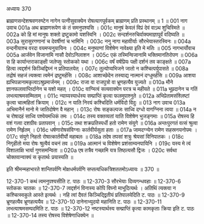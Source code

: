 अध्यायः 370

ब्राह्मणसन्देशश्रवणरुष्टेन नागेन पत्नीसुवाक्येन रोषत्यागपूर्वकम् ब्राह्मणम् प्रति प्रस्थानम् ॥ 1 ॥
001	नाग उवाच 
001a	अथ ब्राह्मणरूपेण कं तं समनुपश्यसि ।
001c	मानुषं केवलं विप्रं देवं वाऽथ शुचिस्मिते ॥
002a	को हि मां मानुषः शक्तो द्रष्टुकामो यशस्विनि ।
002c	सन्दर्शनरुचिर्वाक्यमाज्ञापूर्वं वदिष्यति ॥
003a	सुरासुरगणानां च देवर्षीणां च भामिनि ।
003c	ननु नागा महावीर्याः सौरभेयास्तरस्विनः ॥
004a	वन्दनीयाश्च वरदा वयमप्यनुयायिनः ।
004c	मनुष्याणां विशेषेण नावेक्ष्या इति मे मतिः ॥
005	नागभार्योवाच 
005a	आर्जवेन विजानामि नासौ देवोऽनिलाशन ।
005c	एकं तस्मिन्विजानामि भक्तिमानतिरोपण ॥
006a	स हि कार्यान्तराकाङ्क्षी जलेप्सुः स्तोकको यथा ।
006c	वर्षं वर्षप्रियः पक्षी दर्शनं तव काङ्क्षते ॥
007a	हित्वा त्वद्दर्शनं किञ्चिद्विघ्नं न प्रतिपालयेत् ।
007c	तुल्योप्यभिजने जातो न कश्चित्पर्युपासते ॥
008a	तद्रोषं सहजं त्यक्त्वा त्वमेनं द्रष्टुमर्हसि ।
008c	आशाच्छेदेन तस्याद्य नात्मानं दग्धुमर्हसि ॥
009a	आशया ह्यभिपन्नानामकृत्वाऽश्रुप्रमार्जनम् ।
009c	राजा वा राजपुत्रो वा भ्रूणहत्यैव युज्यते ॥
010a	मौने ज्ञानफलावाप्तिर्दानेन च यशो महत् ।
010c	वाग्मित्वं सत्यवाक्येन परत्र च महीयते ॥
011a	भूप्रदानेन च गतिं लभत्याश्रमसम्मिताम् ।
011c	न्याय्यस्यार्धस्य सम्प्राप्तिं कृत्वा फलमुपाश्नुते ॥
012a	अभिप्रेतामसंश्लिष्टां कृत्वा चात्महितां क्रियाम् ।
012c	न याति निरयं कश्चिदिति धर्मविदो विदुः ॥
013	नाग उवाच 
013a	अभिमानैर्न मानो मे जातिदोषेण वै महान् ।
013c	रोषः सङ्कल्पजः साध्वि दग्धो वागग्निना त्वया ॥
014a	न च रोषादहं साध्वि पश्येयमधिकं तमः ।
014c	तस्य वक्तव्यतां याति विशेषेण भुजङ्गमाः ॥
015a	रोषस्य हि वशं गत्वा दशग्रीवः प्रतापवान् ।
015c	तथा शक्रप्रतिस्पर्धी हतो रामेण संयुगे ॥
016a	अन्तःपुरगतं वत्सं श्रुत्वा रामेण निर्हृतम् ।
016c	धर्षणारोषसंविग्नाः कार्तवीर्यसुता हताः ॥
017a	जामदग्न्येन रामेण सहस्रनयनोपमः ।
017c	संयुगे निहतो रोषात्कार्तवीर्यो महाबलः ॥
018a	तदेष तपसां शत्रुः श्रेयसां विनिपातकः ।
018c	निगृहीतो मया रोषः श्रुत्वैवं वचनं तव ॥
019a	आत्मानं च विशेषेण प्रशंसाम्यनपायिनि ।
019c	यस्य मे त्वं विशालाक्षि भार्या गुणसमन्विता ॥
020a	एष तत्रैव गच्छामि यत्र तिष्ठत्यसौ द्विजः ।
020c	सर्वथा चोक्तवान्वाक्यं स कृतार्थः प्रयास्यति ॥ 

इति श्रीमन्महाभारते शान्तिपर्वणि मोक्षधर्मपर्वणि सप्तत्यधिकत्रिशततमोऽध्यायः ॥ 370 ॥

12-370-1 कथं त्वमनुपश्यसीति ट. पाठः ॥ 12-370-3 सौरभेयाः दिव्यगन्धवहाः ॥ 12-370-6 स्तोककः चातकः ॥ 12-370-7 त्वद्दर्शनं विनास्य कोपि विघ्नो माभूदित्यर्थः । अतिथिं त्यक्त्वा न कश्चित्स्वकुले आस्ते इत्यर्थः । नहि त्वां दैवतं किञ्चिद्द्वितीयं प्रतिपालयेदिति ट. पाठः ॥ 12-370-9 भ्रूणहत्यैव भ्रूणहत्ययैव ॥ 12-370-10 दानेनाभ्युदयो महानिति ट. पाठः ॥ 12-370-11 लभत्याश्रमसम्पदमिति ट. पाठः ॥ 12-370-12 नष्टस्यार्थस्य सम्प्राप्तिं कृत्वा कामकृताः क्रिया इति ट. पाठः ॥ 12-370-14 तस्य रोषस्य विशेषेणाधिक्येन ॥
